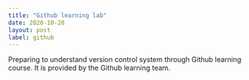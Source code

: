 ```yaml
---
title: "Github learning lab"
date: 2020-10-28
layout: post
label: github
---
```

Preparing to understand version control system through Github learning course.
It is provided by the Github learning team. 
